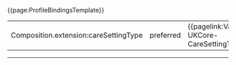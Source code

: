 {{page:ProfileBindingsTemplate}}

<table id="addToBindings">
<tr>
<td>Composition.extension:careSettingType</td>
<td>preferred</td>
<td>{{pagelink:ValueSet-UKCore-CareSettingType}}</td>
</tr>
</table>

---